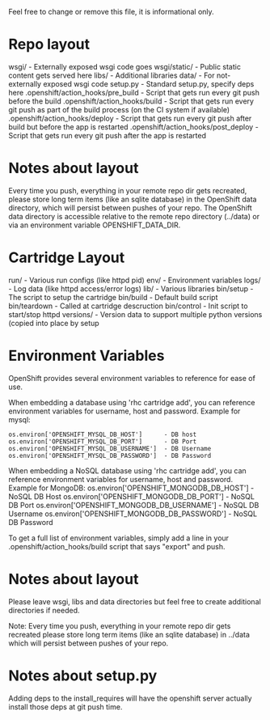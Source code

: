 Feel free to change or remove this file, it is informational only.

Repo layout
===========
wsgi/ - Externally exposed wsgi code goes
wsgi/static/ - Public static content gets served here
libs/ - Additional libraries
data/ - For not-externally exposed wsgi code
setup.py - Standard setup.py, specify deps here
.openshift/action_hooks/pre_build - Script that gets run every git push before the build
.openshift/action_hooks/build - Script that gets run every git push as part of the build process (on the CI system if available)
.openshift/action_hooks/deploy - Script that gets run every git push after build but before the app is restarted
.openshift/action_hooks/post_deploy - Script that gets run every git push after the app is restarted

Notes about layout
==================
Every time you push, everything in your remote repo dir gets recreated, please
store long term items (like an sqlite database) in the OpenShift data
directory, which will persist between pushes of your repo.
The OpenShift data directory is accessible relative to the remote repo
directory (../data) or via an environment variable OPENSHIFT_DATA_DIR.

Cartridge Layout
================
run/         - Various run configs (like httpd pid)
env/         - Environment variables
logs/        - Log data (like httpd access/error logs)
lib/         - Various libraries
bin/setup    - The script to setup the cartridge
bin/build    - Default build script
bin/teardown - Called at cartridge descruction
bin/control  - Init script to start/stop httpd
versions/    - Version data to support multiple python versions (copied into place
               by setup

Environment Variables
=====================

OpenShift provides several environment variables to reference for ease
of use.


When embedding a database using 'rhc cartridge add', you can reference
environment variables for username, host and password. Example for mysql:

    os.environ['OPENSHIFT_MYSQL_DB_HOST']      - DB host
    os.environ['OPENSHIFT_MYSQL_DB_PORT']      - DB Port
    os.environ['OPENSHIFT_MYSQL_DB_USERNAME']  - DB Username
    os.environ['OPENSHIFT_MYSQL_DB_PASSWORD']  - DB Password

When embedding a NoSQL database using 'rhc cartridge add', you can
reference environment variables for username, host and password.
Example for MongoDB:
    os.environ['OPENSHIFT_MONGODB_DB_HOST']      - NoSQL DB Host
    os.environ['OPENSHIFT_MONGODB_DB_PORT']      - NoSQL DB Port
    os.environ['OPENSHIFT_MONGODB_DB_USERNAME']  - NoSQL DB Username
    os.environ['OPENSHIFT_MONGODB_DB_PASSWORD']  - NoSQL DB Password

To get a full list of environment variables, simply add a line in your
.openshift/action_hooks/build script that says "export" and push.


Notes about layout
==================
Please leave wsgi, libs and data directories but feel free to create additional
directories if needed.

Note: Every time you push, everything in your remote repo dir gets recreated
please store long term items (like an sqlite database) in ../data which will
persist between pushes of your repo.


Notes about setup.py
====================

Adding deps to the install_requires will have the openshift server actually
install those deps at git push time.
